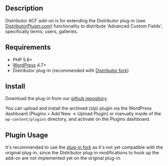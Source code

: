 ## Description

Distributor ACF add-on is for extending the Distributor plug-in (see [DistributorPlugin.com](https://distributorplugin.com)) 
functionality to distribute 'Advanced Custom Fields', specifically terms, users, galleries.

## Requirements

* PHP 5.6+
* [WordPress](http://wordpress.org) 4.7+
* Distributor plug-in (recommended with [Distributor fork](https://github.com/NovemBit/distributor))

## Install

Download the plug-in from our [github repository](https://github.com/NovemBit/distributor-acf-addon). 

You can upload and install the archived (zip) plugin via the WordPress dashboard (Plugins > Add New -> Upload Plugin) 
or manually inside of the `wp-content/plugins` directory, and activate on the Plugins dashboard.

## Plugin Usage

It's recommended to use the [plug-in fork](https://github.com/NovemBit/distributor) as it's not yet compatible with the 
original plug-in, since the Distributor plug-in modifications to hook up the add-on are not implemented yet on the 
original plug-in.